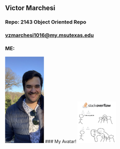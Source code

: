 ## Victor Marchesi
### Repo: 2143 Object Oriented Repo
### vzmarchesi1016@my.msutexas.edu
### ME:
<img src="https://github.com/Vizemo/2143-OOP-Marchesi/blob/main/Assignments/Graphics/README/Me.JPG" width=25% height=25%>
### My Avatar!
<img src="https://github.com/Vizemo/2143-OOP-Marchesi/blob/main/Assignments/Graphics/README/Avatar.JPG" width=25% height=25%>
